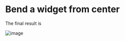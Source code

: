 # Bend a widget from center 

The final result is

![image](https://github.com/sahaj279/bend-widget-/assets/88133213/4c7fb925-2e0f-4f8d-87ad-cd40e3eb6e03)

